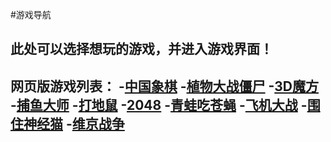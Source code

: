 #游戏导航

此处可以选择想玩的游戏，并进入游戏界面！
---
网页版游戏列表：
-[中国象棋](https://bencky1017.github.io/game/Chinesechess)
-[植物大战僵尸](https://bencky1017.github.io/game/pvz)
-[3D魔方](https://bencky1017.github.io/game/MagicCube)
-[捕鱼大师](https://bencky1017.github.io/game/fishjoy)
-[打地鼠](https://bencky1017.github.io/game/mouseHit)
-[2048](https://bencky1017.github.io/game/2048)
-[青蛙吃苍蝇](https://bencky1017.github.io/game/frogflies)
-[飞机大战](https://bencky1017.github.io/game/planewar)
-[围住神经猫](https://bencky1017.github.io/game/NeverCat)
-[维京战争](https://bencky1017.github.io/game/VikingWars)
---